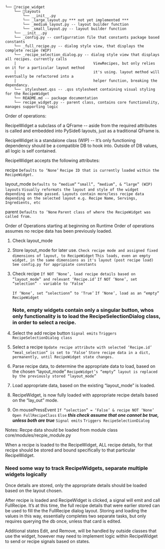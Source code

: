 ```
└── 📁recipe_widget
    └── 📁layouts
        └── __init__.py
        └── _large_layout.py *** not yet implemented ***
        └── _medium_layout.py -- layout builder function 
        └── _small_layout.py -- layout builder function
    └── __init__.py
    └── _config.py -- configurration file that constants package based constants 
    └── _full_recipe.py -- dialog style view, that displays the complete recipe (WIP)
    └── _recipe_selection_dialog.py -- dialog style view that displays all recipes. currently calls 
    |                                   ViewRecipes, but only relies on it for a particular layout method 
    |                                   it's using. layout method will eventually be refactored into a 
    |                                   helper function, breaking the dependancy.
    └── _stylesheet.qss -- .qss stylesheet containing visual styling for the RecipeWidget
    └── README.md -- package documentation 
    └── recipe_widget.py -- parent class, contains core functionality, manages supporting logic
```
Order of operations: 


RecipeWidget a subclass of a QFrame -- aside from the required attributes is called and embedded into PySide6 layouts, just as a traditional QFrame is.  

RecipeWidget is a standalone class (WIP) -- It’s only functioning dependency should be a compatible DB to hook into. Outside of DB values, all logic is self contained. 

RecipeWidget accepts the following attributes: 

recipe
    ```Defaults to ‘None’```
    ```Recipe ID that is currently loaded within the RecipeWidget.```

layout_mode
    ```Defaults to “medium”```
    ```“small”, “medium”, & “large” (WIP) layouts```
    ```Visually reformats the layout and style of the widget depending on mode passed. Layouts contain more/less recipe data```
    ```depending on the selected layout e.g. Recipe Name, Servings, Ingredients, etc```

parent
    ```Defaults to ‘None```
    ```Parent class of where the RecipeWidget was called from.```

Order of Operations starting at beginning on Runtime
Order of operations assumes no recipe data has been previously loaded.  


1. Check layout_mode
2. Store layout_mode for later use. 
    ```Check recipe mode and assigned fixed dimensions of layout, to RecipeWidget```
    ```This loads, even an empty widget, in the same dimensions as it's layout (post recipe load)```
    ```See config.py for appripiate constants```
3. Check recipe 
    ```If NOT ‘None’, load recipe details based on “layout_mode” and relevant ‘Recipe.id’```
    ```If NOT ‘None’, set “selection” - variable to ‘False’```

    ```If ‘None’, set “selectionn” to ‘True’```
    ```If ‘None’, load as an “empty” RecipeWidget```

	### Note, empty widgets contain only a singular button, whos only functionality is to load the RecipeSelectionDialog class, in order to select a recipe. ###

4. Select the add recipe button
    ```Signal emits```
    ```Triggers RecipeSelectionDialog class``` 
5. Select a recipe
    ```Update recipe attribute with selected ‘Recipe.id’```
    ```“meal_selection” is set to ‘False’```
    ```Store recipe data in a dict, permanently, until RecipeWidget state changes.```
6. Parse recipe data, to determine the appropriate data to load, based on the chosen “layout_mode”
    ```RecipeWidget’s “empty” layout is replaced by the previously stored “layout_mode”```
7. Load appropriate data, based on the existing “layout_mode” is loaded. 
8. RecipeWidget, is now fully loaded with appropriate recipe details based on the “lay_out” mode. 
9. On mousePressEvent
    ```If “selection” = ‘False’ & recipe NOT ‘None’```
        ```Open FullRecipeClass```
    ```Else```  ***this check assume that one cannot be true, unless both are true***
        ```Signal emits```
    ```Triggers RecipeSelectionDialog```

Notes: 
Recpe data should be loaded from module class core/modules/recpie_module.py

When a recipe is loaded to  the RecipeWidget, ALL recipe details, for that recipe should be stored and bound specifically to that particular RecipeWidget. 

### Need some way to track RecipeWidgets, separate multiple widgets logically ### 

Once details are stored, only the appropriate details should be loaded based on  the layout chosen. 

After recipe is loaded and RecipeWidget is clicked, a signal will emit and call FullRecipe. It’s at this time, the full recipe details that were earlier stored can be used to fill the the FullRecipe dialog layout. Storing and loading the values in this way, essentially completes two separate tasks, but only requires querying  the db once, unless that card is edited. 

Additional states Edit, and Remove, will be handled by outside classes that use the widget, however may need to implement logic within RecipeWidget to send or recipe signals based on states. 

